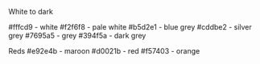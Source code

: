 White to dark

#fffcd9 - white
#f2f6f8 - pale white
#b5d2e1 - blue grey
#cddbe2 - silver grey
#7695a5 - grey
#394f5a - dark grey

Reds
#e92e4b - maroon
#d0021b - red
#f57403 - orange
